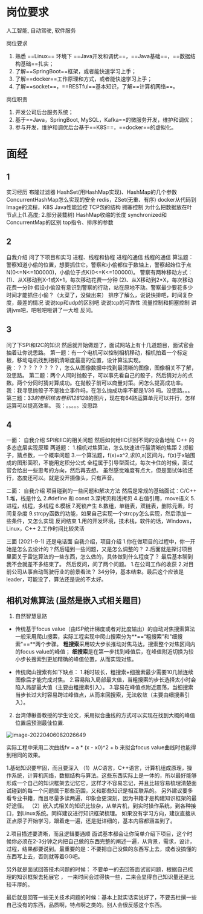 # 岗位要求

人工智能, 自动驾驶, 软件服务

岗位要求

1. 熟悉 ==Linux== 环境下 ==Java开发和调优==，==Java基础==，==数据结构基础==扎实；
2. 了解==SpringBoot==框架，或者能快速学习上手；
3. 了解==docker==工作原理和方式，或者能快速学习上手；
4. 了解==socket==，==RESTful==基本知识，了解==计算机网络==。

岗位职责

1. 开发公司后台服务系统；
2. 基于==Java，SpringBoot, MySQL，Kafka==的微服务开发，维护和调优；
3. 参与开发，维护和调优后台基于==K8S==，==docker==的虚拟化。

# 面经

## 1

实习经历
布隆过滤器
HashSet(用HashMap实现)、HashMap的几个参数
ConcurrentHashMap怎么实现的安全
redis，ZSet(无重、有序)
docker从代码到Image的流程，K8S
Java性能监控
TCP包的结构
拥塞控制
为什么把数据放在叶节点上(1.高度; 2.部分装载树)
HashMap收缩的长度
synchronized和ConcurrentMap的区别
top指令、排序的参数

## 2

自我介绍
问了下项目和实习
进程、线程和协程
进程的通信
线程的通信
算法题：警察知道小偷的位置，想要抓住它。警察和小偷都位于数轴上，警察起始位于点N(0<=N<=100000)，小偷位于点K(0<=K<=100000)。
警察有两种移动方式：
(1)、从X移动到X-1或X+1，每次移动花费一分钟
(2)、从X移动到2*X，每次移动花费一分钟
假设小偷没有意识到警察的行动，站在原地不动。警察最少要花多少时间才能抓住小偷？（太菜了，没做出来）
排序了解么，说说快排吧，时间复杂度，最差的情况
说说tcp和udp的区别吧
说说tcp的可靠性
流量控制和拥塞控制
讲讲jvm吧，吧啦吧啦讲了一大堆
反问。

## 3

问了下SPI和I2C的知识
然后就开始做题了，面试网站上有十几道题目，面试官会抽着让你说思路。
第一题：有一个电机可以控制相机移动，相机拍着一个标定板，移动电机找到相机清晰度最高的位置，设计算法实现。
我：？？？？？？？？，怎么从图像数据中找到最清晰的图像，图像相关不了解，没思路。
第二题：两个人同时抛骰子，可以事先看自己的骰子，然后猜对方的点数。两个分同时猜对算成功。在抛骰子前可以商量对策。问怎么提高成功率。
我：我寻思抛骰子不是独立事件吗，在怎么抛成功率不都是1/36 吗。没思路。。。
第三题：3*3的卷积核去卷积128*128的图片，现在有64路运算单元可以并行，怎样运算可以提高效率。
我：。。。。。没思路

## 4

一面：
自我介绍
SPI和IIC的相关问题
然后如何给IIC识别不同的设备地址
C++ 的多态底层实现原理
两道题：
1.相机对焦算法，怎么快速进行最清晰的焦距
2.掷骰子，猜点数，一个概率问题
3.一个算法题，f(x)=x^2,求[0,a]区间内，f(x)于x轴围成的图形面积，不能用定积分公式
全程属于引导型面试，每次卡住的时候，面试官会给出一些思考的方向，然后再去想。
虽然感觉难度有点大，但是面试体验还行，态度还可以。就是没开摄像头，只有声音。

二面：
自我介绍
项目碰到的一些问题和解决方法
然后是常规的基础面试：C/C++
1.堆，栈是什么
2.#define 和 const
3.深拷贝和浅拷贝
4.右值引用，move语义
5.进程，线程，多线程
6.模板
7.死锁产生
8.数组，单链表，双链表，删除元素，时间复杂度
9.strcpy函数的功能，如果自己实现一个strcpy怎么实现，然后添加一些条件，又怎么实现
反问结束
1.用的开发环境，技术栈，软件的话，Windows，Linux，C++
2.工作时间比较灵活

三面 (2021-9-1)
还是电话面
自我介绍，项目介绍
1.你在做项目的过程中，你一开始是怎么去设计的？然后碰到一些问题，又是怎么调整的？
2.后面就是探讨项目里面关于雷达算法的一些东西，怎么做的，具体做到什么程度了？
最后基本聊到我不会就差不多结束了。
然后反问，问了两个问题。
1.在公司工作的收获
2.对目前公司从事自动驾驶行业的前景看法？
34分钟，基本结束。最后这个应该是leader，可能没了，算法还是说的不太好。

## **相机对焦算法 (虽然是嵌入式相关题目)** 

1. 自然智慧思路

- 传统基于focus value（由ISP统计梯度或者对比度输出）的自动对焦搜索算法一般采用爬山搜索，实际工程实现中爬山搜索分为**==“粗搜索”和"细搜索"==**两个步骤。
  **粗搜索**采用较大步长推动对焦马达，搜索整个对焦区间内的focus value的峰值；
  **细搜索**是在第一步找到峰值后，在峰值附近切换为较小步长搜索到更加精确的峰值位置，从而实现对焦。

- 传统爬山搜索有如下缺点：
  1.耗时较长，粗搜索+细搜索最少需要10几帧连续图像后才能完成对焦。
  2.容易陷入局部最大值，当粗搜索的步长选择太小时会陷入局部最大值（主要由粗搜素引入）。
  3.容易在峰值点附近震荡，当细搜索当步长过大时容易跨过峰值点，从而来回搜索，无法收敛（主要由细搜素引入）。

2. 台湾傅楸善教授的学生论文，采用拟合曲线的方式可以实现在找到大概的峰值位置后预测最佳位置.

![image-20220406082026649](https://s2.loli.net/2022/04/06/5jfhZ8a2GqQACtc.png)

实际工程中采用二次曲线fv = a * (x - x0)^2 + b 来拟合focus value曲线时也能得到相同的效果。



1.基础知识要牢固，而且要深入
（1）从C语言，C++语言，计算机组成原理，操作系统，计算机网络，数据结构与算法。这些东西实际上是一体的，所以最好能够形成一个自己的知识框架去记忆它，这样才不容易忘记，并且比较容易梳理清楚面试碰到的每一个问题属于那些范围，又和那些知识是相互联系的。
另外建议要多看专业书籍，而且尽量多读两遍，印象会更深刻，因为书籍才是构建知识框架的最好途径。
（2）嵌入式相关的知识比较杂，从单片机，到实时操作系统，到各种接口，到Linux系统。同样建议进行知识框架梳理。
如果没有学习方向，建议直接从正点原子开始学习，跟着走一遍，还是挺详细的，基本内容都涵盖到了。

2.项目描述要清晰，而且逻辑要通顺
面试基本都会让你简单介绍下项目，这个时候你必须在2-3分钟之内把自己做的东西完整的阐述一遍，从背景，需求，设计，过程，结果都要说到。最重要的是：不要把自己没做的东西写上去，或者没搞懂的东西写上去，否则就等着GG吧。

另外就是面试回答技术问题的时候：
不要单一的去回答面试官问题，根据自己梳理的知识框架去拓展它 ，
一来时间会过得快一些，二来会显得自己知识量还是比较丰厚的。

最后就是回答一些无关技术问题的时候：基本上就实话实说好了，不要去杜撰一些自己没有的东西，品质啊，特点啊之类的。别人会很反感这个东西。


